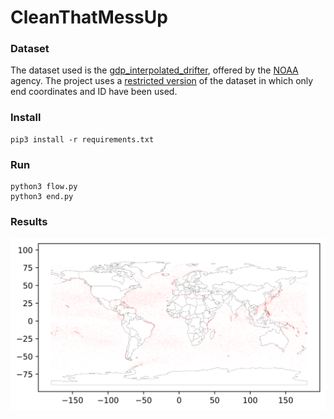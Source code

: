 # CleanThatMessUp

### Dataset
The dataset used is the [gdp_interpolated_drifter](http://osmc.noaa.gov/erddap/tabledap/gdp_interpolated_drifter.html), offered by the [NOAA](https://www.noaa.gov/) agency. The project uses a [restricted version](http://osmc.noaa.gov/erddap/tabledap/gdp_interpolated_drifter.csv?ID%2Celat%2Celon&distinct()) of the dataset in which only end coordinates and ID have been used.

### Install
```
pip3 install -r requirements.txt
```

### Run
```
python3 flow.py
python3 end.py
```

### Results
![Target coasts](/img/end.png)
